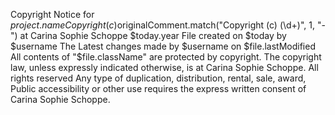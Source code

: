 Copyright Notice for $project.name
Copyright (c)$originalComment.match("Copyright (c) (\d+)", 1, "-") at Carina Sophie Schoppe $today.year
File created on $today by $username The Latest changes made by $username on $file.lastModified All contents of "$file.className" are protected by copyright. The copyright law, unless expressly indicated otherwise, is
at Carina Sophie Schoppe. All rights reserved
Any type of duplication, distribution, rental, sale, award,
Public accessibility or other use
requires the express written consent of Carina Sophie Schoppe.
